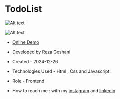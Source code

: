 # TodoList

![Alt text](https://github.com/user-attachments/assets/761f61a8-6438-49b8-b78f-ab1f7a3ee266)


![Alt text](https://github.com/user-attachments/assets/13a1c61a-74ae-4f82-872e-e2c85d773041)


- [Online Demo](https://rezageshaniweb.github.io/TodoList/)

- Developed by Reza Geshani

- Created - 2024-12-26

- Technologies Used - Html , Css and Javascript.

- Role - Frontend

- How to reach me : with my [instagram](https://www.instagram.com/rezageshani_web) and [linkedin](http://www.linkedin.com/in/reza-geshani-web)
